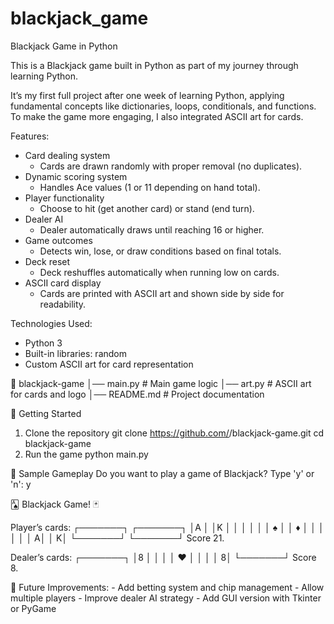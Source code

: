 # blackjack_game
Blackjack Game in Python

This is a Blackjack game built in Python as part of my journey through learning Python.

It’s my first full project after one week of learning Python, applying fundamental concepts like dictionaries, loops, conditionals, and functions. To make the game more engaging, I also integrated ASCII art for cards.

Features:
* Card dealing system
    - Cards are drawn randomly with proper removal (no duplicates).
* Dynamic scoring system
    - Handles Ace values (1 or 11 depending on hand total).
* Player functionality
    - Choose to hit (get another card) or stand (end turn).
* Dealer AI
    - Dealer automatically draws until reaching 16 or higher.
* Game outcomes
    - Detects win, lose, or draw conditions based on final totals.
* Deck reset
    - Deck reshuffles automatically when running low on cards.
* ASCII card display
    - Cards are printed with ASCII art and shown side by side for readability.

Technologies Used:
* Python 3
* Built-in libraries: random
* Custom ASCII art for card representation

📁 blackjack-game
│── main.py         # Main game logic
│── art.py          # ASCII art for cards and logo
│── README.md       # Project documentation

🚀 Getting Started
1. Clone the repository
    git clone https://github.com/<your-username>/blackjack-game.git
    cd blackjack-game
2. Run the game
    python main.py

📸 Sample Gameplay
Do you want to play a game of Blackjack? Type 'y' or 'n': y

🂡  Blackjack Game!  🃏

Player’s cards:
┌───────┐ ┌───────┐
│A      │ │K      │
│       │ │       │
│   ♠   │ │   ♦   │
│       │ │       │
│      A│ │      K│
└───────┘ └───────┘
Score 21.

Dealer’s cards:
┌───────┐
│8      │
│       │
│   ♥   │
│       │
│      8│
└───────┘
Score 8.

📌 Future Improvements:
    - Add betting system and chip management
    - Allow multiple players
    - Improve dealer AI strategy
    - Add GUI version with Tkinter or PyGame